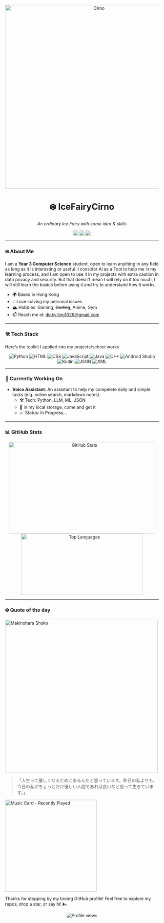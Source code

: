 <p align="center">
  <img src="https://c.wallhere.com/photos/99/4e/anime_anime_girls-2280998.jpg!d" alt="Cirno" width="600"/>
</p>

<h1 align="center">❄️ IceFairyCirno</h1>
<p align="center"><em>An ordinary Ice Fairy with some idea & skills</em></p>

<p align="center">
  <a href="https://instagram.com/ch.l_1026"><img src="https://img.shields.io/badge/Instagram-%23E4405F.svg?style=flat-square&logo=Instagram&logoColor=white"/></a>
  <a href="https://www.linkedin.com/in/chun-ho-ling-0aa909336/"><img src="https://img.shields.io/badge/LinkedIn-%230077B5.svg?style=flat-square&logo=LinkedIn&logoColor=white"/></a>
  <a href="mailto:dicky.ling1026l@gmail.com.com"><img src="https://img.shields.io/badge/Email-%23D14836.svg?style=flat-square&logo=Gmail&logoColor=white"/></a>
</p>

---

### ❄️ About Me
I am a **Year 3 Computer Science** student, open to learn anything in any field as long as it is interesting or useful. I consider AI as a Tool to help me in my learning process, and I am open to use it in my projects with extra caution in data privacy and security. But that doesn't mean I will rely on it too much, I will still learn the basics before using it and try to understand how it works.

- 🌍 Based in Hong Kong
- 💡 Love solving my personal issues
- 🏔️ Hobbies: Gaming, ~~Coding~~, Anime, Gym 
- 📫 Reach me at: dicky.ling1026@gmail.com 

---

### 🛠️ Tech Stack
Here’s the toolkit I applied into my projects/school works

<p align="center">
  <img src="https://img.shields.io/badge/Python-3776AB?style=flat-square&logo=Python&logoColor=white" alt="Python"/>
  <img src="https://img.shields.io/badge/HTML5-E34F26?style=flat-square&logo=HTML5&logoColor=white" alt="HTML"/>
  <img src="https://img.shields.io/badge/CSS3-1572B6?style=flat-square&logo=CSS3&logoColor=white" alt="CSS"/>
  <img src="https://img.shields.io/badge/JavaScript-F7DF1E?style=flat-square&logo=JavaScript&logoColor=black" alt="JavaScript"/>
  <img src="https://img.shields.io/badge/Java-007396?style=flat-square&logo=Java&logoColor=white" alt="Java"/>
  <img src="https://img.shields.io/badge/C%2B%2B-00599C?style=flat-square&logo=C%2B%2B&logoColor=white" alt="C++"/>
  <img src="https://img.shields.io/badge/Android_Studio-3DDC84?style=flat-square&logo=Android-Studio&logoColor=white" alt="Android Studio"/>
  <img src="https://img.shields.io/badge/Kotlin-0095D5?style=flat-square&logo=Kotlin&logoColor=white" alt="Kotlin"/>
  <img src="https://img.shields.io/badge/JSON-000000?style=flat-square&logo=JSON&logoColor=white" alt="JSON"/>
  <img src="https://img.shields.io/badge/XML-0D1627?style=flat-square&logo=XML&logoColor=white" alt="XML"/>
</p>

---

### 🌌 Currently Working On
- **Voice Assistant**: An assistant to help my compelete daily and simple tasks (e.g. online search, markdown notes).  
  - 🛠️ Tech: Python, LLM, ML, JSON  
  - 🔗 In my local storage, come and get it 
  - 📈 Status: In Progress... 

---

### 📊 GitHub Stats
<p align="center">
  <img src="https://github-readme-stats.vercel.app/api?username=icefairycirno&show_icons=true&theme=algolia&hide_border=true" alt="GitHub Stats" width="480" height="300"/>
  <img src="https://github-readme-stats.vercel.app/api/top-langs/?username=icefairycirno&layout=compact&theme=algolia&hide_border=true" alt="Top Languages" width="400" height="200"/>
</p>

---

### ❄️ Quote of the day
<p align="left">
  <img src="https://media1.tenor.com/m/zfazE9vJBhMAAAAC/makinohara-shouko.gif" alt="Makinohara Shoko" width="500"/>
</p>

> 「人生って優しくなるためにあるんだと思っています。昨日の私よりも、今日の私がちょっとだけ優しい人間であれば良いなと思って生きています。」

<a href="https://www.youtube.com/watch?v=wLaYO08gHqo">
  <img src="card.svg" alt="Music Card - Recently Played" width="300">
</a>

Thanks for stopping by my broing GitHub profile! Feel free to explore my repos, drop a star, or say hi! 🌬️

<p align="center">
  <img src="https://komarev.com/ghpvc/?username=icefairycirno&color=blue&style=flat-square" alt="Profile views"/>
</p>

